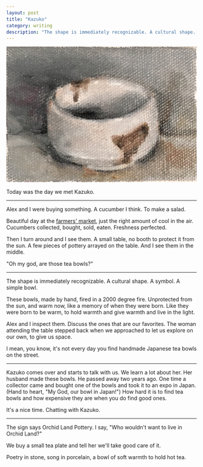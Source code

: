 ```yaml
---
layout: post
title: "Kazuko"
category: writing
description: "The shape is immediately recognizable. A cultural shape. A symbol. A simple bowl."
---
```


![Tea Bowl](/img/tea-bowl.jpg)

Today was the day we met Kazuko.

---

Alex and I were buying something. A cucumber I think. To make a salad.

Beautiful day at the [farmers' market](/farmers-market), just the right amount of cool in the air. Cucumbers collected, bought, sold, eaten. Freshness perfected.

Then I turn around and I see them. A small table, no booth to protect it from the sun. A few pieces of pottery arrayed on the table. And I see them in the middle.

"Oh my god, are those tea bowls?"

---

The shape is immediately recognizable. A cultural shape. A symbol. A simple bowl.

These bowls, made by hand, fired in a 2000 degree fire. Unprotected from the sun, and warm now, like a memory of when they were born. Like they were born to be warm, to hold warmth and give warmth and live in the light.

Alex and I inspect them. Discuss the ones that are our favorites. The woman attending the table stepped back when we approached to let us explore on our own, to give us space.

I mean, you know, it's not every day you find handmade Japanese tea bowls on the street.

---

Kazuko comes over and starts to talk with us. We learn a lot about her. Her husband made these bowls. He passed away two years ago. One time a collector came and bought one of the bowls and took it to an expo in Japan. (Hand to heart, "My God, our bowl in Japan!") How hard it is to find tea bowls and how expensive they are when you do find good ones.

It's a nice time. Chatting with Kazuko.

---

The sign says Orchid Land Pottery. I say, "Who wouldn't want to live in Orchid Land?"

We buy a small tea plate and tell her we'll take good care of it.

Poetry in stone, song in porcelain, a bowl of soft warmth to hold hot tea.
